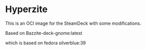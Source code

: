 # Hyperzite
This is an OCI image for the SteamDeck with some modifications.

Based on Bazzite-deck-gnome:latest

which is based on fedora silverblue:39

